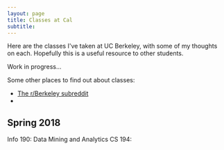 ```yaml
---
layout: page
title: Classes at Cal
subtitle: 
---
```


Here are the classes I've taken at UC Berkeley, with some of my thoughts on each. Hopefully this is a useful resource to other students. 

Work in progress...

Some other places to find out about classes: 
* [The r/Berkeley subreddit](https://www.reddit.com/r/berkeley/)
* 

## Spring 2018

Info 190: Data Mining and Analytics 
CS 194: 
